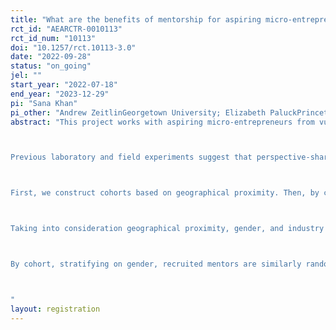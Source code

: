 ```yaml
---
title: "What are the benefits of mentorship for aspiring micro-entrepreneurs? An examination of mixed gender, same gender, and refugee-host and host-host mentoring pairs and the effects of mentoring and mentoring with perspective-sharing over simple cash transfers."
rct_id: "AEARCTR-0010113"
rct_id_num: "10113"
doi: "10.1257/rct.10113-3.0"
date: "2022-09-28"
status: "on_going"
jel: ""
start_year: "2022-07-18"
end_year: "2023-12-29"
pi: "Sana Khan"
pi_other: "Andrew ZeitlinGeorgetown University; Elizabeth PaluckPrinceton University"
abstract: "This project works with aspiring micro-entrepreneurs from vulnerable host and refugee groups in Nairobi, Kenya, and with more established Kenyan entrepreneurs recruited as mentors for these aspiring micro-entrepreneurs. This project’s interventions offer capital support to the aspiring micro-entrepreneurs, and for a random subsample, a mentoring program. The mentoring program aims to improve economic outcomes, but also social outcomes–the mentee’s confidence, social attitudes, and well-being. For the mentor-mentee combinations featuring mixed gender or refugee-host mentor-mentee pairings, we also test for social cohesion improvement–increased economic interactions across identity groups outside of the mentorship context, and improved attitudes toward refugees and women, and toward policies aimed at improving those groups’ welfare. 

Previous laboratory and field experiments suggest that perspective-sharing, i.e. hearing directly from the other about their perspective and experience, leads to improved attitudes toward and increased support for policies related to minoritized populations. The mentoring intervention uses this psychological insight and is randomly administered to half of the mentoring pairs. We examine any added effect of  perspective-sharing informed mentorship in business mentorship pairs on economic, psychological, and social cohesion outcomes. 

First, we construct cohorts based on geographical proximity. Then, by cohort, stratifying on gender and country of origin, we randomly assign aspiring micro-entrepreneurs to one of four research arms: (i) a control group, which will receive treatment after completion of the study; (ii) business grant only; (iii) business grant and mentorship; (iv) business grant and mentorship with perspective-sharing. Participants in the active treatment arms receive a  business grant one month after the start of the program. Participants in the mentorship treatment arms engage in nine pairwise meetings between aspiring and more established micro-entrepreneurs over the course of two and a half months. These meetings are centered around either just economic/business content or economic/business content and perspective-sharing, i.e. building a shared understanding of one another's experiences and circumstances, between the mentor and the mentee. We examine whether mentorship acts as a complement to the business grant, thereby improving economic and psychological outcomes, and whether these effects are more pronounced for those in the perspective-sharing informed mentorship research arm. 

Taking into consideration geographical proximity, gender, and industry of interest, aspiring micro-entrepreneurs in groups  (iii) and (iv) are randomly matched with eligible mentors.

By cohort, stratifying on gender, recruited mentors are similarly randomly assigned to one of three research arms: (i) control; (ii) mentorship; and, (iii) mentorship with perspective-sharing. We then randomly specify aligned vs. misaligned nationality/residency status mentee matches for mentors assigned to groups (ii) and (iii). For mentors, we examine whether perspective-sharing fosters greater interpersonal cohesion and whether this translates into improved social and political attitudes towards refugees and women for misaligned matches. We further examine whether misaligned matches play a role in expanding and diversifying the mentors’ business interactions and networks. Across both populations, we measure outcomes 1, 3, 6, and 9 months after the first meeting. 

"
layout: registration
---
```


